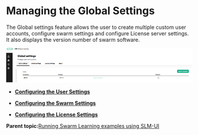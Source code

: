 # <a name="GUID-15129C81-8774-4B60-85F8-EC618677D51C"/> Managing the Global Settings

The Global settings feature allows the user to create multiple custom user accounts, configure swarm settings and configure License server settings. It also displays the version number of swarm software.

![Global Settings](GUID-C61F746E-1DFC-4A68-8F10-5C6C689EC6E8-high.png)

-   **[Configuring the User Settings](GUID-09412B21-518E-4278-8906-DAEE83474F58.md)**  

-   **[Configuring the Swarm Settings](GUID-8D0B6FA0-E953-4186-ABF3-9C1F932A263F.md)**  

-   **[Configuring the License Settings](GUID-9BBCF1CF-5BC3-4E66-82C5-EB2A958485B7.md)**  


**Parent topic:**[Running Swarm Learning examples using SLM-UI](Running_Swarm_Learning_examples_using_SLM-UI.md)

